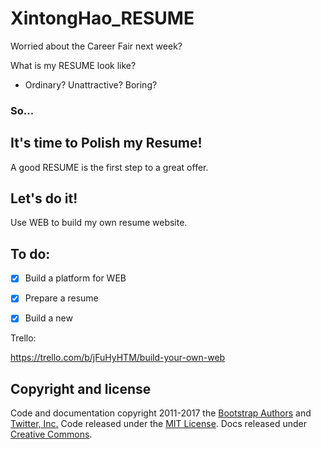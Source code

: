 # XintongHao_RESUME

Worried about the Career Fair next week?

What is my RESUME look like?

- Ordinary?  Unattractive?  Boring?

### So...

## It's time to Polish my Resume!

A good RESUME is the first step to a great offer.

## Let's do it!

Use WEB to build my own resume website.

## To do:

- [x] Build a platform for WEB
- [x] Prepare a resume
- [x] Build a new 


Trello:
 
https://trello.com/b/jFuHyHTM/build-your-own-web





## Copyright and license

Code and documentation copyright 2011-2017 the [Bootstrap Authors](https://github.com/twbs/bootstrap/graphs/contributors) and [Twitter, Inc.](https://twitter.com) Code released under the [MIT License](https://github.com/twbs/bootstrap/blob/master/LICENSE). Docs released under [Creative Commons](https://github.com/twbs/bootstrap/blob/master/docs/LICENSE).
